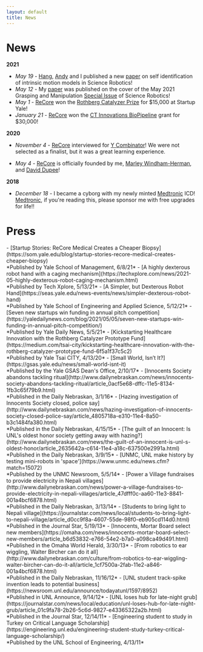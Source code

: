 ```yaml
---
layout: default
title: News
---
```


<h1 class="mt-4">News</h1>

**2021**
- *May 19* - [Hang](https://hangkaiyu.github.io/), [Andy](https://asmorgan24.github.io/) and I published a new [paper](https://robotics.sciencemag.org/content/6/54/eabe1321) on self identification of intrinsic motion models in Science Robotics!
- *May 12* - My [paper](https://robotics.sciencemag.org/content/6/54/eabd2666) was published on the cover of the May 2021 Grasping and Manipulation [Special Issue](https://robotics.sciencemag.org/content/6/54) of Science Robotics! 
- *May 1* - [ReCore](https://recoremedical.com/) won the [Rothberg Catalyzer Prize](https://city.yale.edu/rothberg-catalyzer-prize-yale) for $15,000 at Startup Yale!
- *January 21* - [ReCore](https://recoremedical.com/) won the [CT Innovations BioPipeline](http://biopipelinect.org/) grant for $30,000!

**2020**

- *November 4* - [ReCore](https://recoremedical.com/) interviewed for [Y Combinator](https://www.ycombinator.com/)! We were not selected as a finalist, but it was a great learning experience.

- *May 4* - [ReCore](https://recoremedical.com/) is officially founded by me, [Marley Windham-Herman](https://www.linkedin.com/in/marley-windham-herman/), and [David Dupee](https://www.linkedin.com/in/david-dupee/)!

**2018**
- *December 18* - I became a cyborg with my newly minted [Medtronic](https://www.medtronic.com/us-en/index.html) ICD! [Medtronic](https://www.medtronic.com/us-en/index.html), if you're reading this, please sponsor me with free upgrades for life!!

<h1 class="mt-4">Press</h1>
- [Startup Stories: ReCore Medical Creates a Cheaper Biopsy](https://som.yale.edu/blog/startup-stories-recore-medical-creates-cheaper-biopsy) <br>*Published by Yale School of Management, 6/8/21*
- [A highly dexterous robot hand with a caging mechanism](https://techxplore.com/news/2021-05-highly-dexterous-robot-caging-mechanism.html) <br>*Published by Tech Xplore, 5/13/21*
- [A Simpler, but Dexterous Robot Hand](https://seas.yale.edu/news-events/news/simpler-dexterous-robot-hand) <br>*Published by Yale School of Engineering and Applied Science, 5/12/21*
- [Seven new startups win funding in annual pitch competition](https://yaledailynews.com/blog/2021/05/05/seven-new-startups-win-funding-in-annual-pitch-competition/) <br>*Published by Yale Daily News, 5/5/21*
- [Kickstarting Healthcare Innovation with the Rothberg Catalyzer Prototype Fund](https://medium.com/tsai-city/kickstarting-healthcare-innovation-with-the-rothberg-catalyzer-prototype-fund-6f5a1f37c5c2) <br>*Published by Yale Tsai CITY, 4/13/20*
- [Small World, Isn’t It?](https://gsas.yale.edu/news/small-world-isnt-it) <br>*Published by the Yale GSAS Dean's Office, 2/10/17*
- [Innocents Society abandons tackling ritual](http://www.dailynebraskan.com/news/innocents-society-abandons-tackling-ritual/article_0acf5e68-dffc-11e5-8134-1fb3c65f79b9.html) <br>*Published in the Daily Nebraskan, 3/1/16*
- [Hazing investigation of Innocents Society closed, police say](http://www.dailynebraskan.com/news/hazing-investigation-of-innocents-society-closed-police-say/article_4805718a-e310-11e4-8a50-b3c1484fa380.html) <br>*Published in the Daily Nebraskan, 4/15/15*
- [The guilt of an Innocent: Is UNL's oldest honor society getting away with hazing?](http://www.dailynebraskan.com/news/the-guilt-of-an-innocent-is-unl-s-oldest-honor/article_2635642a-c614-11e4-a18c-637500e2991a.html) <br>*Published in the Daily Nebraskan, 3/9/15*
- [UNMC, UNL make history by testing mini-robots in 'space'](https://www.unmc.edu/news.cfm?match=15072) <br>*Published by the UNMC Newsroom, 5/5/14*
- [Power a Village fundraises to provide electricity in Nepali villages](http://www.dailynebraskan.com/news/power-a-village-fundraises-to-provide-electricity-in-nepali-villages/article_47dfff0c-aa60-11e3-8841-001a4bcf6878.html) <br>*Published in the Daily Nebraskan, 3/13/14*
- [Students to bring light to Nepali village](https://journalstar.com/news/local/students-to-bring-light-to-nepali-village/article_d0cc9f8a-4607-55de-98f0-eb905cd114d0.html) <br>*Published in the Journal Star, 5/19/13*
- [Innocents, Mortar Board select new members](https://omaha.com/news/innocents-mortar-board-select-new-members/article_b6d53832-e766-54e2-b7a0-a098ca49d491.html) <br>*Published in the Omaha World Herald, 3/30/13*
- [From robotics to ear wiggling, Walter Bircher can do it all](http://www.dailynebraskan.com/culture/from-robotics-to-ear-wiggling-walter-bircher-can-do-it-all/article_1cf7500a-2fab-11e2-a846-001a4bcf6878.html) <br>*Published in the Daily Nebraskan, 11/16/12*
- [UNL student track-spike invention leads to potential business](https://newsroom.unl.edu/announce/todayatunl/1597/8952) <br>*Published in UNL Announce, 9/14/12*
- [UNL loses hub for late-night grub](https://journalstar.com/news/local/education/unl-loses-hub-for-late-night-grub/article_01c9fa78-2b26-5c6d-9827-e43365322a2b.html) <br>*Published in the Journal Star, 12/14/11*
- [Engineering student to study in Turkey on Critical Language Scholarship](https://engineering.unl.edu/engineering-student-study-turkey-critical-language-scholarship/) <br>*Published by the UNL School of Engineering, 4/13/11*
